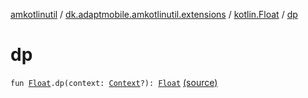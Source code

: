 [amkotlinutil](../../index.md) / [dk.adaptmobile.amkotlinutil.extensions](../index.md) / [kotlin.Float](index.md) / [dp](./dp.md)

# dp

`fun `[`Float`](https://kotlinlang.org/api/latest/jvm/stdlib/kotlin/-float/index.html)`.dp(context: `[`Context`](https://developer.android.com/reference/android/content/Context.html)`?): `[`Float`](https://kotlinlang.org/api/latest/jvm/stdlib/kotlin/-float/index.html) [(source)](https://github.com/adaptmobile-organization/amkotlinutil/tree/master/amkotlinutil/amkotlinutil/src/main/java/dk/adaptmobile/amkotlinutil/extensions/ContextExtensions.kt#L68)